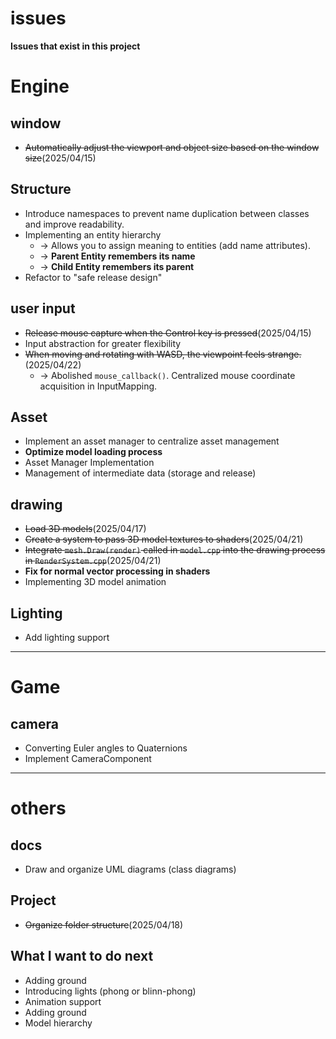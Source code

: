 # issues
**Issues that exist in this project**

# **Engine**

## **window**
* ~~Automatically adjust the viewport and object size based on the window size~~(2025/04/15)

## **Structure**
* Introduce namespaces to prevent name duplication between classes and improve readability.
* Implementing an entity hierarchy
    * -> Allows you to assign meaning to entities (add name attributes).
    * -> **Parent Entity remembers its name**
    * -> **Child Entity remembers its parent**
* Refactor to "safe release design"

## **user input**
* ~~Release mouse capture when the Control key is pressed~~(2025/04/15)
* Input abstraction for greater flexibility
* ~~When moving and rotating with WASD, the viewpoint feels strange.~~(2025/04/22)
    * -> Abolished `mouse_callback()`. Centralized mouse coordinate acquisition in InputMapping.

## **Asset**
* Implement an asset manager to centralize asset management
* **Optimize model loading process**
* Asset Manager Implementation
* Management of intermediate data (storage and release)


## **drawing**
* ~~Load 3D models~~(2025/04/17)
* ~~Create a system to pass 3D model textures to shaders~~(2025/04/21)
* ~~Integrate `mesh.Draw(render)` called in `model.cpp` into the drawing process in `RenderSystem.cpp`~~(2025/04/21)
* **Fix for normal vector processing in shaders**
* Implementing 3D model animation


## **Lighting**
* Add lighting support

---

# **Game**

## **camera**
* Converting Euler angles to Quaternions
* Implement CameraComponent

---

# **others**

## **docs**
* Draw and organize UML diagrams (class diagrams)

## **Project**
* ~~Organize folder structure~~(2025/04/18)



## **What I want to do next**

* Adding ground
* Introducing lights (phong or blinn-phong)
* Animation support
* Adding ground
* Model hierarchy
